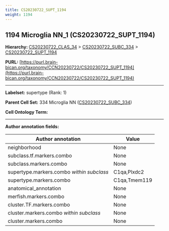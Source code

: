 ```yaml
---
title: CS20230722_SUPT_1194
weight: 1194
---
```

## 1194 Microglia NN_1 (CS20230722_SUPT_1194)
<b>Hierarchy: </b>
[CS20230722_CLAS_34](../CS20230722_CLAS_34) >
[CS20230722_SUBC_334](../CS20230722_SUBC_334) >
[CS20230722_SUPT_1194](../CS20230722_SUPT_1194)

**PURL:** [https://purl.brain-bican.org/taxonomy/CCN20230722/CS20230722_SUPT_1194](https://purl.brain-bican.org/taxonomy/CCN20230722/CS20230722_SUPT_1194)

---


**Labelset:** supertype (Rank: 1)

**Parent Cell Set:** 334 Microglia NN ([CS20230722_SUBC_334](../CS20230722_SUBC_334))



**Cell Ontology Term:** 

[MARKER GENES.]: #


---

[TRANSFERRED ANNOTATIONS.]: #


[AUTHOR ANNOTATION FIELDS.]: #


**Author annotation fields:**

| Author annotation | Value |
|-------------------|-------|
|neighborhood|None|
|subclass.tf.markers.combo|None|
|subclass.markers.combo|None|
|supertype.markers.combo _within subclass_|C1qa,Plxdc2|
|supertype.markers.combo|C1qa,Tmem119|
|anatomical_annotation|None|
|merfish.markers.combo|None|
|cluster.TF.markers.combo|None|
|cluster.markers.combo _within subclass_|None|
|cluster.markers.combo|None|
